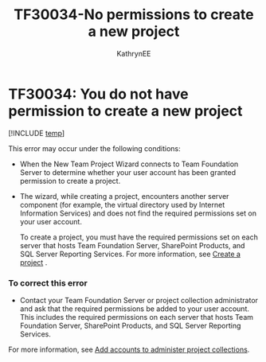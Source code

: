 ﻿---
title: TF30034-No permissions to create a new project 
titleSuffix: Azure DevOps & TFS
description: Occurs when a user tries to create a project and doesn't have the required permissions
ms.technology: devops-agile
ms.assetid: 885f02d8-c070-4709-a34d-c891cad30493
ms.author: kaelli
author: KathrynEE
ms.topic: Troubleshooting
ms.date: 02/22/2017
---


# TF30034: You do not have permission to create a new project

[!INCLUDE [temp](../../includes/version-vsts-tfs-all-versions.md)]

This error may occur under the following conditions:  
  
- When the New Team Project Wizard connects to Team Foundation Server to determine whether your user account has been granted permission to create a project.  
  
- The wizard, while creating a project, encounters another server component (for example, the virtual directory used by Internet Information Services) and does not find the required permissions set on your user account.    
  
  To create a project, you must have the required permissions set on each server that hosts Team Foundation Server, SharePoint Products, and SQL Server Reporting Services. For more information, see [Create a project](../../organizations/projects/create-project.md) .  
  
### To correct this error  
  
-   Contact your Team Foundation Server or project collection administrator and ask that the required permissions be added to your user account. This includes the required permissions on each server that hosts Team Foundation Server, SharePoint Products, and SQL Server Reporting Services.  
  
For more information, see [Add accounts to administer project collections](../../organizations/security/set-project-collection-level-permissions.md).  
  
